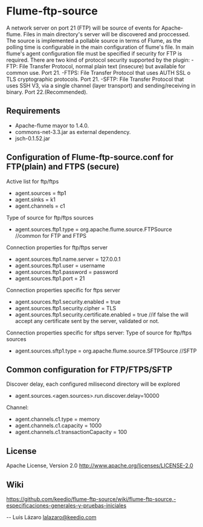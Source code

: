 Flume-ftp-source
================
A network server on port 21 (FTP) will be source of events for Apache-flume. Files in main directory's server will be discovered and proccessed. The source is implemented a pollable source in terms of Flume, as the polling time is configurable in the main configuration of flume's file.
In main flume's agent configuration file must be specified if security for FTP is required. There are two kind of protocol security supported by the plugin:
-FTP: File Transfer Protocol, normal plain text (insecure) but available for common use. Port 21.
-FTPS: File Transfer Protocol that uses AUTH SSL o TLS cryptographic protocols. Port 21.
-SFTP: File Transfer Protocol that uses SSH V3, via a single channel (layer transport) and sending/receiving in binary. Port 22.(Recommended).

Requirements
------------
- Apache-flume mayor to 1.4.0.
- commons-net-3.3.jar as external dependency.
- jsch-0.1.52.jar 


Configuration of Flume-ftp-source.conf for FTP(plain) and FTPS (secure)
----------------------------------------------------------------------
Active list for ftp/ftps
- agent.sources = ftp1
- agent.sinks = k1
- agent.channels = c1 

Type of source for ftp/ftps sources
- agent.sources.ftp1.type = org.apache.flume.source.FTPSource //common for FTP and FTPS

Connection properties for ftp/ftps server
- agent.sources.ftp1.name.server = 127.0.0.1
- agent.sources.ftp1.user = username
- agent.sources.ftp1.password = password
- agent.sources.ftp1.port = 21

Connection properties specific for ftps server
- agent.sources.ftp1.security.enabled = true
- agent.sources.ftp1.security.cipher = TLS
- agent.sources.ftp1.security.certificate.enabled = true //if false the will accept any 
certificate sent by the server, validated or not.


Connection properties specific for sftps server:
Type of source for ftp/ftps sources
- agent.sources.sftp1.type = org.apache.flume.source.SFTPSource //SFTP

Common configuration for FTP/FTPS/SFTP
---------------------------------------------------------------------
Discover delay, each configured milisecond directory will be explored
- agent.sources.<agen.sources>.run.discover.delay=10000

Channel:
- agent.channels.c1.type = memory
- agent.channels.c1.capacity = 1000
- agent.channels.c1.transactionCapacity = 100

License
-------
Apache License, Version 2.0
http://www.apache.org/licenses/LICENSE-2.0


Wiki
----
https://github.com/keedio/flume-ftp-source/wiki/flume-ftp-source,-especificaciones-generales-y-pruebas-iniciales

--
Luis Lázaro <lalazaro@keedio.com>

